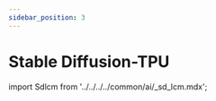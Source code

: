 ```yaml
---
sidebar_position: 3
---
```


# Stable Diffusion-TPU

import Sdlcm from '../../../../common/ai/\_sd_lcm.mdx';

<Sdlcm />
